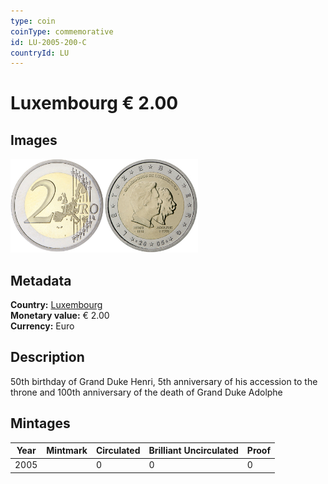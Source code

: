 ```yaml
---
type: coin
coinType: commemorative
id: LU-2005-200-C
countryId: LU
---
```


# Luxembourg € 2.00

## Images

<img src="../../Images/common-2002-200.png" height="150" alt="Front image"><img src="Images/LU-2005-200.png" height="150" alt="Back image">

## Metadata

**Country:** [Luxembourg](../../Countries/Luxembourg/index.md)\
**Monetary value:** € 2.00\
**Currency:** Euro

## Description
50th birthday of Grand Duke Henri, 5th anniversary of his accession to the throne and 100th anniversary of the death of Grand Duke Adolphe

## Mintages

| Year | Mintmark | Circulated | Brilliant Uncirculated | Proof |
| ---- | -------- | ---------- | ---------------------- | ----- |
| 2005 | | 0 | 0 | 0 |
